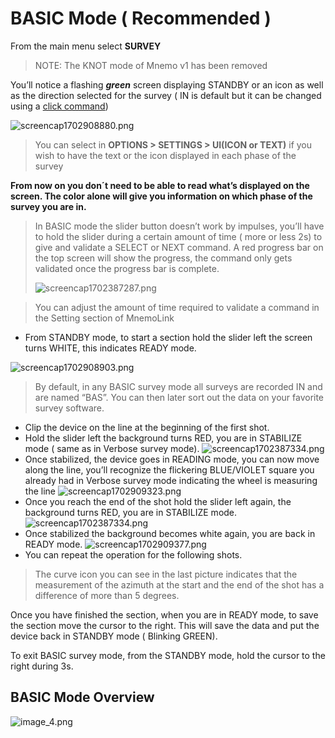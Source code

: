 # BASIC Mode ( Recommended )

From the main menu select **SURVEY**
>NOTE: The KNOT mode of Mnemo v1 has been removed

You’ll notice a flashing _**green**_ screen displaying STANDBY or an icon as well as the direction selected for the survey ( IN is default but it can be changed using a [click command](BASIC-Mode-Clicks.md))

![screencap1702908880.png](screencap1702908880.png)

>You can select in **OPTIONS > SETTINGS > UI(ICON or TEXT)** if you wish to have the text or the icon displayed in each phase of the survey

**From now on you don´t need to be able  to read what’s displayed on the screen. The color alone will give you information on which phase of the survey you are in.**

> In BASIC mode the slider button doesn’t work by impulses, you’ll have to hold the slider during a certain amount of time ( more or less 2s) to give and validate a SELECT or NEXT command.
> A red progress bar on the top screen will show the progress, the command only gets validated once the  progress bar is complete.
> 
> ![screencap1702387287.png](screencap1702387287.png)

> You can adjust the amount of time required to validate a command in the Setting section of MnemoLink
- From STANDBY mode, to start a section hold the slider left the screen turns WHITE, this indicates READY mode.

![screencap1702908903.png](screencap1702908903.png)
> By default, in any BASIC survey mode all surveys are recorded IN and are named “BAS”. You can then later sort out the data on your favorite survey software.
- Clip the device on the line at the beginning of the first shot.
- Hold the slider left the background turns RED, you are in STABILIZE mode ( same as in Verbose survey mode). 
![screencap1702387334.png](screencap1702387334.png)
- Once stabilized, the device goes in READING mode, you can now move along the line, you’ll recognize the flickering BLUE/VIOLET square you already had in Verbose survey mode indicating the wheel is measuring the line
![screencap1702909323.png](screencap1702909323.png)
- Once you reach the end of the shot hold the slider left again, the background turns RED, you are in STABILIZE mode.
![screencap1702387334.png](screencap1702387334_1.png)
- Once stabilized the background becomes white again, you are back in READY mode.
![screencap1702909377.png](screencap1702909377.png)
- You can repeat the operation for the following shots.
> The curve icon you can see in the last picture indicates that the measurement of the azimuth at the start and the end of the shot has a difference of more than 5 degrees.
> 
> 
Once you have finished the section, when you are in READY mode, to save the section move the cursor to the right.
This will save the data and put the device back in STANDBY mode ( Blinking GREEN).


To exit BASIC survey mode, from the STANDBY mode, hold the cursor to the right during 3s.

## BASIC Mode Overview ##

![image_4.png](image_4.png)





